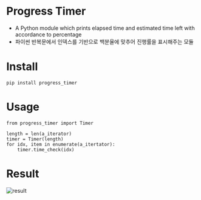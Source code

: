 # Progress Timer
* A Python module which prints elapsed time and estimated time left with accordance to percentage
* 파이썬 반복문에서 인덱스를 기반으로 백분율에 맞추어 진행률을 표시해주는 모듈

# Install
`pip install progress_timer`

# Usage
```
from progress_timer import Timer

length = len(a_iterator)
timer = Timer(length)
for idx, item in enumerate(a_itertator):
    timer.time_check(idx)
```

# Result
![result](https://user-images.githubusercontent.com/24601847/77436904-607ff580-6e27-11ea-8ec3-af31dd60392d.png)

